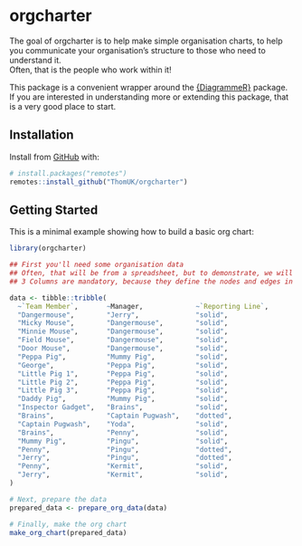 
<!-- README.md is generated from README.Rmd. Please edit that file -->

# orgcharter

<!-- badges: start -->
<!-- badges: end -->

The goal of orgcharter is to help make simple organisation charts, to
help you communicate your organisation’s structure to those who need to
understand it.  
Often, that is the people who work within it!

This package is a convenient wrapper around the
[{DiagrammeR}](https://github.com/rich-iannone/DiagrammeR) package. If
you are interested in understanding more or extending this package, that
is a very good place to start.

## Installation

Install from [GitHub](https://github.com/) with:

``` r
# install.packages("remotes")
remotes::install_github("ThomUK/orgcharter")
```

## Getting Started

This is a minimal example showing how to build a basic org chart:

``` r
library(orgcharter)

## First you'll need some organisation data
## Often, that will be from a spreadsheet, but to demonstrate, we will do it in code
## 3 Columns are mandatory, because they define the nodes and edges in the chart

data <- tibble::tribble(
  ~`Team Member`,       ~Manager,             ~`Reporting Line`,
  "Dangermouse",        "Jerry",              "solid",
  "Micky Mouse",        "Dangermouse",        "solid",
  "Minnie Mouse",       "Dangermouse",        "solid",
  "Field Mouse",        "Dangermouse",        "solid",
  "Door Mouse",         "Dangermouse",        "solid",
  "Peppa Pig",          "Mummy Pig",          "solid",
  "George",             "Peppa Pig",          "solid",
  "Little Pig 1",       "Peppa Pig",          "solid",
  "Little Pig 2",       "Peppa Pig",          "solid",
  "Little Pig 3",       "Peppa Pig",          "solid",
  "Daddy Pig",          "Mummy Pig",          "solid",
  "Inspector Gadget",   "Brains",             "solid",
  "Brains",             "Captain Pugwash",    "dotted",
  "Captain Pugwash",    "Yoda",               "solid",
  "Brains",             "Penny",              "solid",
  "Mummy Pig",          "Pingu",              "solid",
  "Penny",              "Pingu",              "dotted",
  "Jerry",              "Pingu",              "dotted",
  "Penny",              "Kermit",             "solid",
  "Jerry",              "Kermit",             "solid",
)

# Next, prepare the data
prepared_data <- prepare_org_data(data)

# Finally, make the org chart
make_org_chart(prepared_data)
```
